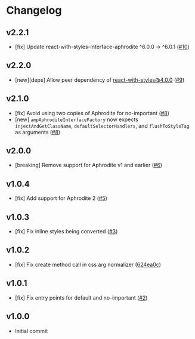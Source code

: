 # Changelog

## v2.2.1

- [fix] Update react-with-styles-interface-aphrodite ^6.0.0 -> ^6.0.1 ([#10](https://github.com/airbnb/react-with-styles-interface-amp-aphrodite/pull/10))

## v2.2.0

- [new][deps] Allow peer dependency of react-with-styles@4.0.0 ([#9](https://github.com/airbnb/react-with-styles-interface-amp-aphrodite/pull/9))

## v2.1.0

- [fix] Avoid using two copies of Aphrodite for no-important ([#8](https://github.com/airbnb/react-with-styles-interface-amp-aphrodite/pull/8))
- [new] `ampAphroditeInterfaceFactory` now expects `injectAndGetClassName`, `defaultSelectorHandlers`, and `flushToStyleTag` as arguments ([#8](https://github.com/airbnb/react-with-styles-interface-amp-aphrodite/pull/8))

## v2.0.0

- [breaking] Remove support for Aphrodite v1 and earlier ([#6](https://github.com/airbnb/react-with-styles-interface-amp-aphrodite/pull/6))

## v1.0.4

- [fix] Add support for Aphrodite 2 ([#5](https://github.com/airbnb/react-with-styles-interface-amp-aphrodite/pull/5))

## v1.0.3

- [fix] Fix inline styles being converted ([#3](https://github.com/airbnb/react-with-styles-interface-amp-aphrodite/pull/3))

## v1.0.2

- [fix] Fix create method call in css arg normalizer ([624ea0c](https://github.com/airbnb/react-with-styles-interface-amp-aphrodite/commit/624ea0c4d86a9dfc198c6fe9b9998d603fb41a1a))

## v1.0.1

- [fix] Fix entry points for default and no-important ([#2](https://github.com/airbnb/react-with-styles-interface-amp-aphrodite/pull/2))

## v1.0.0

- Initial commit
